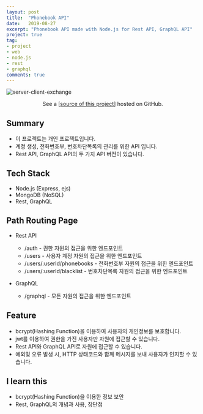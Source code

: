 ```yaml
---
layout: post
title:  "Phonebook API"
date:   2019-08-27
excerpt: "Phonebook API made with Node.js for Rest API, GraphQL API"
project: true
tag:
- project
- web
- node.js
- rest
- graphql
comments: true
---
```


![server-client-exchange](https://user-images.githubusercontent.com/10339017/63743285-b4991a80-c8d6-11e9-8811-a1d9d7732580.png)
<center>See a [<a href="https://github.com/skqoaudgh/Node.js-Phonebook-RestAPI">source of this project</a>] hosted on GitHub.</center>


## Summary
* 이 프로젝트는 개인 프로젝트입니다.
* 계정 생성, 전화번호부, 번호차단목록의 관리를 위한 API 입니다.
* Rest API, GraphQL API의 두 가지 API 버전이 있습니다.


## Tech Stack
* Node.js (Express, ejs)
* MongoDB (NoSQL)
* Rest, GraphQL


## Path Routing Page
* Rest API
  * /auth - 권한 자원의 접근을 위한 엔드포인트
  * /users - 사용자 계정 자원의 접근을 위한 엔드포인트
  * /users/:userId/phonebooks - 전화번호부 자원의 접근을 위한 엔드포인트
  * /users/:userId/blacklist - 번호차단목록 자원의 접근을 위한 엔드포인트

* GraphQL
  * /graphql - 모든 자원의 접근을 위한 엔드포인트


## Feature
* bcrypt(Hashing Function)을 이용하여 사용자의 개인정보를 보호합니다.
* jwt를 이용하여 권한을 가진 사용자만 자원에 접근할 수 있습니다.
* Rest API와 GraphQL API로 자원에 접근할 수 있습니다.
* 예외및 오류 발생 시, HTTP 상태코드와 함께 메시지를 보내 사용자가 인지할 수 있습니다.


## I learn this
* bcrypt(Hashing Function)을 이용한 정보 보안
* Rest, GraphQL의 개념과 사용, 장단점
